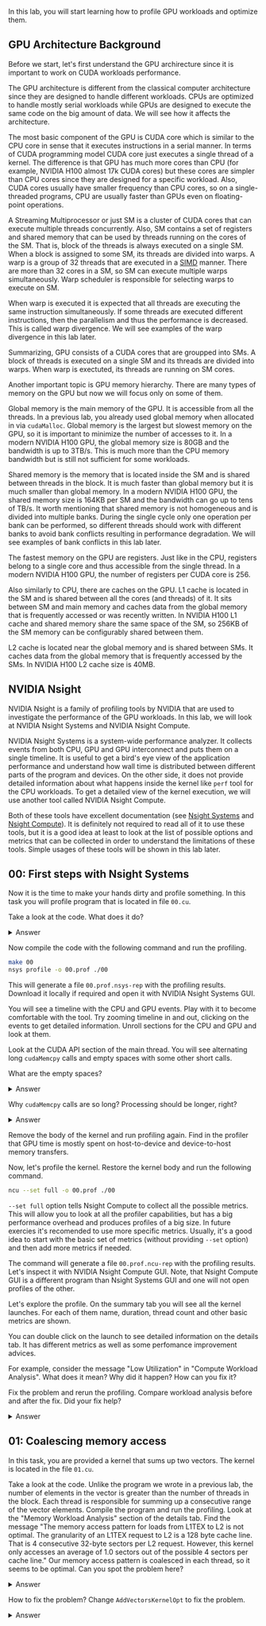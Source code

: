 In this lab, you will start learning how to profile GPU workloads and optimize them.

## GPU Architecture Background

Before we start, let's first understand the GPU archirecture since it is important to work on CUDA workloads performance.

The GPU architecture is different from the classical computer architecture since they are designed to handle different workloads. CPUs are optimized to handle mostly serial workloads while GPUs are designed to execute the same code on the big amount of data. We will see how it affects the architecture.

The most basic component of the GPU is CUDA core which is similar to the CPU core in sense that it executes instructions in a serial manner. In terms of CUDA programming model CUDA core just executes a single thread of a kernel. The difference is that GPU has much more cores than CPU (for example, NVIDIA H100 almost 17k CUDA cores) but these cores are simpler than CPU cores since they are designed for a specific workload. Also, CUDA cores usually have smaller frequency than CPU cores, so on a single-threaded programs, CPU are usually faster than GPUs even on floating-point operations.

A Streaming Multiprocessor or just SM is a cluster of CUDA cores that can execute multiple threads concurrently. Also, SM contains a set of registers and shared memory that can be used by threads running on the cores of the SM. That is, block of the threads is always executed on a single SM. When a block is assigned to some SM, its threads are divided into warps. A warp is a group of 32 threads that are executed in a [SIMD](https://en.wikipedia.org/wiki/Single_instruction,_multiple_data) manner. There are more than 32 cores in a SM, so SM can execute multiple warps simultaneously. Warp scheduler is responsible for selecting warps to execute on SM.

When warp is executed it is expected that all threads are executing the same instruction simultaneously. If some threads are executed different instructions, then the parallelism and thus the performance is decreased. This is called warp divergence. We will see examples of the warp divergence in this lab later.

Summarizing, GPU consists of a CUDA cores that are groupped into SMs. A block of threads is executed on a single SM and its threads are divided into warps. When warp is exectuted, its threads are running on SM cores.

Another important topic is GPU memory hierarchy. There are many types of memory on the GPU but now we will focus only on some of them.

Global memory is the main memory of the GPU. It is accessible from all the threads. In a previous lab, you already used global memory when allocated in via `cudaMalloc`. Global memory is the largest but slowest memory on the GPU, so it is important to minimize the number of accesses to it. In a modern NVIDIA H100 GPU, the global memory size is 80GB and the bandwidth is up to 3TB/s. This is much more than the CPU memory bandwidth but is still not sufficient for some workloads.

Shared memory is the memory that is located inside the SM and is shared between threads in the block. It is much faster than global memory but it is much smaller than global memory. In a modern NVIDIA H100 GPU, the shared memory size is 164KB per SM and the bandwidth can go up to tens of TB/s. It worth mentioning that shared memory is not homogeneous and is divided into multiple banks. During the single cycle only one operation per bank can be performed, so different threads should work with different banks to avoid bank conflicts resulting in performance degradation. We will see examples of bank conflicts in this lab later.

The fastest memory on the GPU are registers. Just like in the CPU, registers belong to a single core and thus accessible from the single thread. In a modern NVIDIA H100 GPU, the number of registers per CUDA core is 256.

Also similarly to CPU, there are caches on the GPU. L1 cache is located in the SM and is shared between all the cores (and threads) of it. It sits between SM and main memory and caches data from the global memory that is frequently accessed or was recently written. In NVIDIA H100 L1 cache and shared memory share the same space of the SM, so 256KB of the SM memory can be configurably shared between them.

L2 cache is located near the global memory and is shared between SMs. It caches data from the global memory that is frequently accessed by the SMs. In NVIDIA H100 L2 cache size is 40MB.

## NVIDIA Nsight

NVIDIA Nsight is a family of profiling tools by NVIDIA that are used to investigate the performance of the GPU workloads. In this lab, we will look at NVIDIA Nsight Systems and NVIDIA Nsight Compute.

NVIDIA Nsight Systems is a system-wide performance analyzer. It collects events from both CPU, GPU and GPU interconnect and puts them on a single timeline. It is useful to get a bird's eye view of the application performance and understand how wall time is distributed between different parts of the program and devices. On the other side, it does not provide detailed information about what happens inside the kernel like `perf` tool for the CPU workloads. To get a detailed view of the kernel execution, we will use another tool called NVIDIA Nsight Compute.

Both of these tools have excellent documentation (see [Nsight Systems](https://docs.nvidia.com/nsight-systems/) and [Nsight Compute](https://docs.nvidia.com/nsight-compute/)). It is definitely not required to read all of it to use these tools, but it is a good idea at least to look at the list of possible options and metrics that can be collected in order to understand the limitations of these tools. Simple usages of these tools will be shown in this lab later.

## 00: First steps with Nsight Systems

Now it is the time to make your hands dirty and profile something. In this task you will profile program that is located in file `00.cu`.

Take a look at the code. What does it do?

<details>
<summary> Answer </summary>

This code does the following procedure for 10 times. Allocate a vector of 1000 numbers, do some CPU processing, then do GPU processing. For the GPU processing data is copied to GPU and vice versa.

</details>

Now compile the code with the following command and run the profiling.

```bash
make 00
nsys profile -o 00.prof ./00
```

This will generate a file `00.prof.nsys-rep` with the profiling results. Download it locally if required and open it with NVIDIA Nsight Systems GUI.

You will see a timeline with the CPU and GPU events. Play with it to become comfortable with the tool. Try zooming timeline in and out, clicking on the events to get detailed information. Unroll sections for the CPU and GPU and look at them.

Look at the CUDA API section of the main thread. You will see alternating long `cudaMemcpy` calls and empty spaces with some other short calls.

What are the empty spaces?

<details>
<summary> Answer </summary>

This is a CPU processing. 
</details>

Why `cudaMemcpy` calls are so long? Processing should be longer, right?

<details>
<summary> Answer </summary>

`cudaMemcpy` performs synchronization between CPU and GPU that waits until all the previous GPU operations are finished. So it includes both the real data transfer and waiting for the kernel completion.

You can unroll CUDA HW section and see that most of the `cudaMemcpy` call time is spent on the GPU running kernel and only a small amount of time is spent for copying data.
</details>

Remove the body of the kernel and run profiling again. Find in the profiler that GPU time is mostly spent on host-to-device and device-to-host memory transfers.

Now, let's profile the kernel. Restore the kernel body and run the following command.

```bash
ncu --set full -o 00.prof ./00
```

`--set full` option tells Nsight Compute to collect all the possible metrics. This will allow you to look at all the profiler capabilities, but has a big performance overhead and produces profiles of a big size. In future exercies it's recomended to use more specific metrics. Usually, it's a good idea to start with the basic set of metrics (without providing `--set` option) and then add more metrics if needed.

The command will generate a file `00.prof.ncu-rep` with the profiling results. Let's inspect it with NVIDIA Nsight Compute GUI. Note, that Nsight Compute GUI is a different program than Nsight Systems GUI and one will not open profiles of the other.

Let's explore the profile. On the summary tab you will see all the kernel launches. For each of them name, duration, thread count and other basic metrics are shown.

You can double click on the launch to see detailed information on the details tab. It has different metrics as well as some perfomance improvement advices.

For example, consider the message "Low Utilization" in "Compute Workload Analysis". What does it mean? Why did it happen? How can you fix it?

Fix the problem and rerun the profiling. Compare workload analysis before and after the fix. Did your fix help?

<details>
<summary> Answer </summary>

Error message means that warps are not fully utilize the compute. This is because we have only one thread per block, so the warp is not full and we do not take advantage of the SIMD processing. To fix it, increase the number of threads per block to, say, 256.

</details>


## 01: Coalescing memory access

In this task, you are provided a kernel that sums up two vectors. The kernel is located in the file `01.cu`.

Take a look at the code. Unlike the program we wrote in a previous lab, the number of elements in the vector is greater than the number of threads in the block. Each thread is responsible for summing up a consecutive range of the vector elements. Compile the program and run the profiling. Look at the "Memory Workload Analysis" section of the details tab. Find the message "The memory access pattern for loads from L1TEX to L2 is not optimal. The granularity of an L1TEX request to L2 is a 128 byte cache line. That is 4 consecutive 32-byte sectors per L2 request. However, this kernel only accesses an average of 1.0 sectors out of the possible 4 sectors per cache line." Our memory access pattern is coalesced in each thread, so it seems to be optimal. Can you spot the problem here?

<details>
<summary> Answer </summary>
Remember that threads are grouped in warps and warps are executed at the SM in a SIMD manner. Consider a warp of first 32 threads. Which elements do they access in the vector during the first instruction?

<details>
<summary> Spoiler </summary>
They access elements $0, \frac{n}{k}, 2 \cdot \frac{2n}{k}, \ldots, 32 \cdot \frac{n}{k}$
</details>

These accesses are not coalesced, so this is the reason of wasted memory bandwidth since data in a cache line that was read is not used.
</details>

How to fix the problem? Change `AddVectorsKernelOpt` to fix the problem.

<details>
<summary> Answer </summary>

Ensure that all threads in a warp access consecutive memory locations during a step. Consider a warp of the first 32 threads. During the first instruction we want them to access elements $0, 1, 2, \ldots, 31$. During the second instruction we want them to access elements $p, p + 1, p + 2, \ldots, p + 31$ for some $p$ and so on. How to implement that?

<details>
<summary> Solution </summary>
```cpp
int threadIndex = blockIdx.x * blockDim.x + threadIdx.x;
if (threadIndex >= k) {
    return;
}

for (int index = threadIndex; index < n; index += k) {
    out[index] = inA[index] + inB[index];
}
```
</>

</details>

Run the profiling again. You should see a big decrease of the execution duration. Let's look at the issues tab again. The next issue is "This kernel grid is too small to fill the available resources on this device", meaning that the total number of threads is too small to occupy all the GPU. Fix it by increasing `K` in the code. You should see a decrease in the execution time again.

Congratulations! You have optimized the kernel by undertanding the GPU architecture.

## 02: Matrix transposition

In this task, you will implement a kernel that transposes a matrix efficiently. The code for the task is located in the file `02.cu`.

For the simplicity we will assume that matrix is always of the size $32768 \times 32768$. It is square and its dimesions are divisible by powers of 2, so you can avoid handling some edge cases.

The most trivial kernel is already implemented in the file. Run it and it will report kernel execution duration and throughput. On my NVIDIA H100 GPU the result was about `2.9TB/s`. Let's make it faster!

The first problem should be already familiar to you from the previous problem. Look at the input matrix access pattern. It is not coalesced. Fix it by changing the kernel code.

<details>
<summary> Solution </summary>
```cpp
__global__ void TransposeMatrixKernel(int* in, int* out)
{
    int x = blockIdx.x * BLOCK_SIZE + threadIdx.x;
    int baseY = blockIdx.y * BLOCK_SIZE + threadIdx.y;

    constexpr int OFFSET = BLOCK_SIZE / THREAD_SIZE;
    for (int index = 0; index < BLOCK_SIZE; index += OFFSET) {
        int y = baseY + index;
        out[y * SIZE + x] = in[x * SIZE + y];
    }
}
```
</details>

After this fix the throughput should increase. My result was about `3.2TB/s`. Let's run the profiler to see what we can do next. Look at "Memory Workload Analysis" section. We see the issue about the non-coalesced memory access pattern again! Can you spot the problem? Think about the possible fix.

<details>
<summary> Solution </summary>
```cpp
